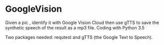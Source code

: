 # GoogleVision
Given a pic , identify it with Google Vision Cloud then use gTTS to save the synthetic speech of the result as a mp3 file.
Coding with Python 3.5

Two packages needed: requtest and gTTS (the Google Text to Speech).
